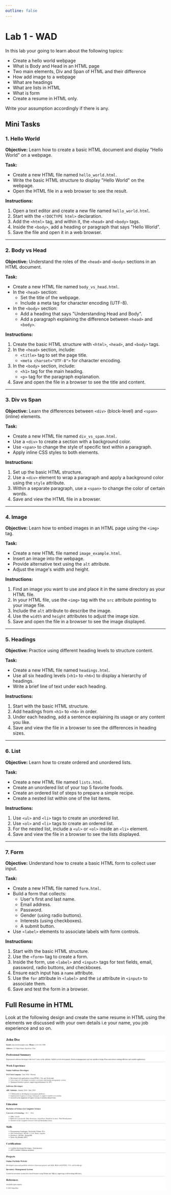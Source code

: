 ```yaml
---
outline: false
---
```

# Lab 1 - WAD
In this lab your going to learn about the following topics:
- Create a hello world webpage
- What is Body and Head in an HTML page
- Two main elements, Div and Span of HTML and their difference
- How add image to a webpage
- What are headings
- What are lists in HTML
- What is form
- Create a resume in HTML only.

Write your assumption accordingly if there is any.

## Mini Tasks

### **1. Hello World**

**Objective:** Learn how to create a basic HTML document and display "Hello World" on a webpage.

**Task:**

- Create a new HTML file named `hello_world.html`.
- Write the basic HTML structure to display "Hello World" on the webpage.
- Open the HTML file in a web browser to see the result.

**Instructions:**

1. Open a text editor and create a new file named `hello_world.html`.
2. Start with the `<!DOCTYPE html>` declaration.
3. Add the `<html>` tag, and within it, the `<head>` and `<body>` tags.
4. Inside the `<body>`, add a heading or paragraph that says "Hello World".
5. Save the file and open it in a web browser.


---

### **2. Body vs Head**

**Objective:** Understand the roles of the `<head>` and `<body>` sections in an HTML document.

**Task:**

- Create a new HTML file named `body_vs_head.html`.
- In the `<head>` section:
  - Set the title of the webpage.
  - Include a meta tag for character encoding (UTF-8).
- In the `<body>` section:
  - Add a heading that says "Understanding Head and Body".
  - Add a paragraph explaining the difference between `<head>` and `<body>`.

**Instructions:**

1. Create the basic HTML structure with `<html>`, `<head>`, and `<body>` tags.
2. In the `<head>` section, include:
   - `<title>` tag to set the page title.
   - `<meta charset="UTF-8">` for character encoding.
3. In the `<body>` section, include:
   - `<h1>` tag for the main heading.
   - `<p>` tag for the paragraph explanation.
4. Save and open the file in a browser to see the title and content.


---

### **3. Div vs Span**

**Objective:** Learn the differences between `<div>` (block-level) and `<span>` (inline) elements.

**Task:**

- Create a new HTML file named `div_vs_span.html`.
- Use a `<div>` to create a section with a background color.
- Use `<span>` to change the style of specific text within a paragraph.
- Apply inline CSS styles to both elements.

**Instructions:**

1. Set up the basic HTML structure.
2. Use a `<div>` element to wrap a paragraph and apply a background color using the `style` attribute.
3. Within a separate paragraph, use a `<span>` to change the color of certain words.
4. Save and view the HTML file in a browser.

---

### **4. Image**

**Objective:** Learn how to embed images in an HTML page using the `<img>` tag.

**Task:**

- Create a new HTML file named `image_example.html`.
- Insert an image into the webpage.
- Provide alternative text using the `alt` attribute.
- Adjust the image's width and height.

**Instructions:**

1. Find an image you want to use and place it in the same directory as your HTML file.
2. In your HTML file, use the `<img>` tag with the `src` attribute pointing to your image file.
3. Include the `alt` attribute to describe the image.
4. Use the `width` and `height` attributes to adjust the image size.
5. Save and open the file in a browser to see the image displayed.

---

### **5. Headings**

**Objective:** Practice using different heading levels to structure content.

**Task:**

- Create a new HTML file named `headings.html`.
- Use all six heading levels (`<h1>` to `<h6>`) to display a hierarchy of headings.
- Write a brief line of text under each heading.

**Instructions:**

1. Start with the basic HTML structure.
2. Add headings from `<h1>` to `<h6>` in order.
3. Under each heading, add a sentence explaining its usage or any content you like.
4. Save and view the file in a browser to see the differences in heading sizes.

---

### **6. List**

**Objective:** Learn how to create ordered and unordered lists.

**Task:**

- Create a new HTML file named `lists.html`.
- Create an unordered list of your top 5 favorite foods.
- Create an ordered list of steps to prepare a simple recipe.
- Create a nested list within one of the list items.

**Instructions:**

1. Use `<ul>` and `<li>` tags to create an unordered list.
2. Use `<ol>` and `<li>` tags to create an ordered list.
3. For the nested list, include a `<ul>` or `<ol>` inside an `<li>` element.
4. Save and view the file in a browser to see the lists displayed.

---

### **7. Form**

**Objective:** Understand how to create a basic HTML form to collect user input.

**Task:**

- Create a new HTML file named `form.html`.
- Build a form that collects:
  - User's first and last name.
  - Email address.
  - Password.
  - Gender (using radio buttons).
  - Interests (using checkboxes).
  - A submit button.
- Use `<label>` elements to associate labels with form controls.

**Instructions:**

1. Start with the basic HTML structure.
2. Use the `<form>` tag to create a form.
3. Inside the form, use `<label>` and `<input>` tags for text fields, email, password, radio buttons, and checkboxes.
4. Ensure each input has a `name` attribute.
5. Use the `for` attribute in `<label>` and the `id` attribute in `<input>` to associate them.
6. Save and test the form in a browser.


## Full Resume in HTML
Look at the following design and create the same resume in HTML using the elements we discussed with your own details i.e your name, you job experience and so on.

![image](/imgs/wad/l11.png)